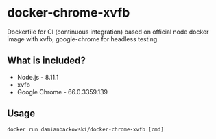 # docker-chrome-xvfb

Dockerfile for CI (continuous integration) based on official node docker image with xvfb, google-chrome for headless testing.

## What is included?

* Node.js - 8.11.1
* xvfb
* Google Chrome - 66.0.3359.139

## Usage 

```
docker run damianbackowski/docker-chrome-xvfb [cmd]
```

